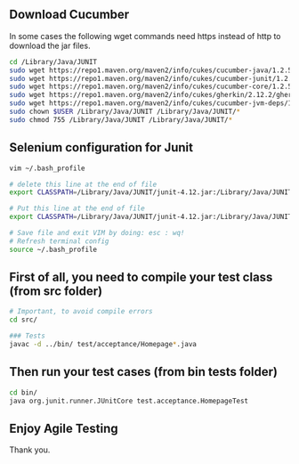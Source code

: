 ## Download Cucumber

In some cases the following wget commands need https instead of http to download the jar files.

```sh
cd /Library/Java/JUNIT
sudo wget https://repo1.maven.org/maven2/info/cukes/cucumber-java/1.2.5/cucumber-java-1.2.5.jar
sudo wget https://repo1.maven.org/maven2/info/cukes/cucumber-junit/1.2.5/cucumber-junit-1.2.5.jar
sudo wget https://repo1.maven.org/maven2/info/cukes/cucumber-core/1.2.5/cucumber-core-1.2.5.jar
sudo wget https://repo1.maven.org/maven2/info/cukes/gherkin/2.12.2/gherkin-2.12.2.jar
sudo wget https://repo1.maven.org/maven2/info/cukes/cucumber-jvm-deps/1.0.5/cucumber-jvm-deps-1.0.5.jar
sudo chown $USER /Library/Java/JUNIT /Library/Java/JUNIT/*
sudo chmod 755 /Library/Java/JUNIT /Library/Java/JUNIT/*
```

## Selenium configuration for Junit

```sh
vim ~/.bash_profile

# delete this line at the end of file
export CLASSPATH=/Library/Java/JUNIT/junit-4.12.jar:/Library/Java/JUNIT/hamcrest-all-1.3.jar:/Library/Java/JUNIT/chromedriver:/Library/Java/JUNIT/client-combined-3.8.1.jar:/Library/Java/JUNIT/client-combined-3.8.1-sources.jar:/Library/Java/JUNIT/selenium-server-standalone-3.8.1.jar:.

# Put this line at the end of file
export CLASSPATH=/Library/Java/JUNIT/junit-4.12.jar:/Library/Java/JUNIT/hamcrest-all-1.3.jar:/Library/Java/JUNIT/chromedriver:/Library/Java/JUNIT/client-combined-3.8.1.jar:/Library/Java/JUNIT/client-combined-3.8.1-sources.jar:/Library/Java/JUNIT/selenium-server-standalone-3.8.1.jar:/Library/Java/JUNIT/cucumber-java-1.2.5.jar:/Library/Java/JUNIT/cucumber-junit-1.2.5.jar:/Library/Java/JUNIT/cucumber-core-1.2.5.jar:/Library/Java/JUNIT/gherkin-2.12.2.jar:/Library/Java/JUNIT/cucumber-jvm-deps-1.0.5.jar:.

# Save file and exit VIM by doing: esc : wq!
# Refresh terminal config
source ~/.bash_profile
```

## First of all, you need to compile your test class (from src folder)

```sh
# Important, to avoid compile errors
cd src/

### Tests
javac -d ../bin/ test/acceptance/Homepage*.java
```

## Then run your test cases (from bin tests folder)

```sh
cd bin/
java org.junit.runner.JUnitCore test.acceptance.HomepageTest
```

## Enjoy Agile Testing

Thank you.
